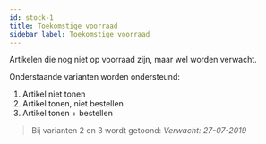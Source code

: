 ```yaml
---
id: stock-1
title: Toekomstige voorraad
sidebar_label: Toekomstige voorraad
---
```


Artikelen die nog niet op voorraad zijn, maar wel worden verwacht.

Onderstaande varianten worden ondersteund:
1. Artikel niet tonen
2. Artikel tonen, niet bestellen
3. Artikel tonen + bestellen

> Bij varianten 2 en 3 wordt getoond: _Verwacht: 27-07-2019_